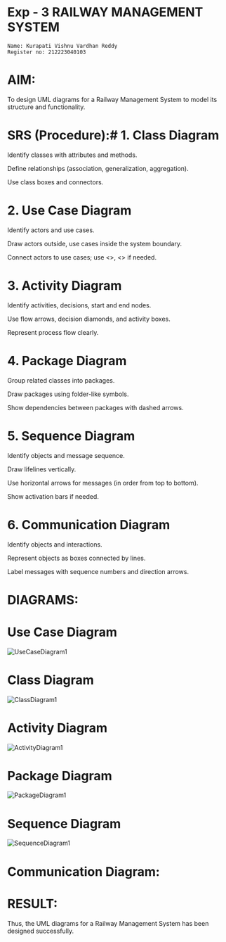 # Exp - 3 RAILWAY MANAGEMENT SYSTEM
```
Name: Kurapati Vishnu Vardhan Reddy
Register no: 212223040103
```

# AIM:
To design UML diagrams for a Railway Management System to model its structure and functionality.

# SRS (Procedure):# 1. Class Diagram
Identify classes with attributes and methods.

Define relationships (association, generalization, aggregation).

Use class boxes and connectors.

# 2. Use Case Diagram
Identify actors and use cases.

Draw actors outside, use cases inside the system boundary.

Connect actors to use cases; use <<include>>, <<extend>> if needed.

# 3. Activity Diagram
Identify activities, decisions, start and end nodes.

Use flow arrows, decision diamonds, and activity boxes.

Represent process flow clearly.

# 4. Package Diagram
Group related classes into packages.

Draw packages using folder-like symbols.

Show dependencies between packages with dashed arrows.

# 5. Sequence Diagram
Identify objects and message sequence.

Draw lifelines vertically.

Use horizontal arrows for messages (in order from top to bottom).

Show activation bars if needed.

# 6. Communication Diagram
Identify objects and interactions.

Represent objects as boxes connected by lines.

Label messages with sequence numbers and direction arrows.

# DIAGRAMS:
# Use Case Diagram
![UseCaseDiagram1](https://github.com/user-attachments/assets/17e03ec2-3eeb-408e-b8a6-775570c3a2ef)

# Class Diagram
![ClassDiagram1](https://github.com/user-attachments/assets/9113cce4-7954-4f0a-8914-a8411f8b939e)

# Activity Diagram
![ActivityDiagram1](https://github.com/user-attachments/assets/f6ea6803-ae99-4c20-bb24-8f91df2f4bbc)

# Package Diagram
![PackageDiagram1](https://github.com/user-attachments/assets/2b6be2f6-f758-4c03-9107-1158717edfcb)

# Sequence Diagram
![SequenceDiagram1](https://github.com/user-attachments/assets/940a4e5f-990c-4097-9dbe-fe456dacbb06)

# Communication Diagram:



# RESULT:
Thus, the UML diagrams for a Railway Management System has been designed successfully.

